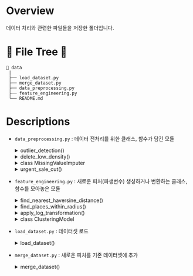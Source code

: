 # Overview

데이터 처리와 관련한 파일들을 저장한 폴더입니다.

# 🌳 File Tree 🌳

```
📁 data
 |
 ├── load_dataset.py
 ├── merge_dataset.py
 ├── data_preprocessing.py
 ├── feature_engineering.py
 └── README.md
```

# Descriptions
- `data_preprocessing.py` : 데이터 전처리를 위한 클래스, 함수가 담긴 모듈
    <details>
    <summary>outlier_detection()</summary>
    <h3> 함수 개요 </h3>
    - 주어진 Series에 대해 $\pm$ 1.5 $\times$ IQR 범위 밖의 데이터(이상치, outlier)를 찾는 함수
    - 데이터프레임에서 이상치를 찾고 싶은 column에 이 함수를 적용하면 된다.
    
    <h3> 함수 파라미터 </h3>
    
    `data: pd.Series` 입력 Series
    
    <h3> 함수 동작 방식 </h3>
    
    1. `quantile()` 함수로 입력받은 데이터의 Q1, Q3 계산
    2. 울타리 너비(step)로 1.5 IQR 설정
    3. 안 울타리 밖의 데이터를 반환
    
    </details>
    
    <details>
    <summary>delete_low_density()</summary>
    <h3> 함수 개요 </h3>
    
    위도, 경도가 같은 데이터를 그룹화하여 그 개수가 일정 개수 이상, 이하인 데이터들을 **데이터프레임에서 선택하거나 또는 제거** **후 반환**하는 함수 구현
    
    <h3> 함수 파라미터 </h3>
    
    - `data (pd.DataFrame)` : 위도, 경도를 column으로 갖는 데이터프레임
    - `lower (int)` : 선택할 구간의 하한
    - `upper (int)` : 선택할 구간의 상한
    - `drop (bool, optional)` : False이면 구간에 해당하는 데이터 반환. Default는 True.
    
    <h3> 함수 동작 방식 </h3>
    
    1. 인자(argument)로 받은 데이터프레임(`data`)을 위도, 경도별로 그룹화하여 중복 수를 센다.
    2. 제거(또는 선택)하고자 하는 구간에 중복 수가 들어가면, 해당하는 데이터의 인덱스를 저장한다.
    3. 데이터프레임에서 제거(또는 선택)하려는 인덱스에 해당하는 데이터를 버린 후(또는 선택 후) 반환한다.
    
    </details>
    
    <details>
    <summary>class MissingValueImputer</summary>
    <h3> 클래스 개요 </h3>
    주어진 데이터셋에 결측치 처리를 적용하는 메서드 제공
    
    - `mean_imputer()`: 평균 보간 함수
    - `median_imputer()`: 중앙값 보간 함수
    - `iterative_imputer()`: Iterative 방법을 사용한 보간 함수
    - `knn_imputer()`: KNN 방법을 사용한 보간 함수
    
    <h3> 메서드 파라미터 </h3>
    
    - `mean_imputer()`, `median_imputer()` :
        
        `df: Union[pd.DataFrame, pd.Series]` 입력 데이터프레임 또는 시리즈
        
    - `iterative_imputer()`, `knn_imputer()` :
        
        `df: pd.DataFrame` 입력 데이터프레임
        
    
    <h3> 메서드 동작 방식 </h3>
    
    - `mean_imputer()`: Pandas의 메서드 `pd.mean()`을 사용하여 결측치를 처리 후 반환하는 함수
    - `median_imputer()`: Pandas의 메서드 `pd.median()`을 사용하여 결측치를 처리 후 반환하는 함수
    - `iterative_imputer()`: sklearn.impute의 메서드 `IterativeImputer()`에서 default 값을 사용하여 결측치를 처리 후 반환하는 함수
    - `knn_imputer()`: sklearn.impute의 메서드 `KNNImputer()`에서 default 값을 사용하여 결측치를 처리 후 반환하는 함수
    
    </details>
    
    <details>
    <summary>urgent_sale_cut()</summary>
    <h3> 함수 개요 </h3>
    
    `train_data`에서 급처매물에 해당하는 인덱스를 원소로 갖는 리스트를 반환하는 함수
    
    <h3> 함수 파라미터 </h3>
    
    - `data: pd.DataFrame` 입력 데이터프레임. **무조건 `merge_dataset()` 함수를 통해서 불러온 `train_data`여야 한다.**
    - `sigma_weight: float` 표준편차에 대한 가중치
    
    <h3> 함수 동작 방식 </h3>
    
    1. `train_data`에서 위도, 경도를 그룹화 합니다.
    2. 그룹별 `deposit`의 평균과 표준편차를 구합니다.
    3. 평균에 `sigma_weight`와 표준편차를 곱해서 빼 `key_benchmark`를 구합니다.
    4. 그룹별 `deposit`이 각 key_benchmark 미만인 index를 반환하는 리스트를 만듭니다.
    
    </details>
    
- `feature_engineering.py` : 새로운 피처(파생변수) 생성하거나 변환하는 클래스, 함수를 모아놓은 모듈
    <details>
    <summary>find_nearest_haversine_distance()</summary>
    <h3> 함수 개요 </h3>
    건물과 지하철/학교/공원 사이의 최단 거리를 구하고, 그 거리에 해당하는 공공장소의 위치 정보(위도, 경도)를 데이터프레임으로 함께 반환하는 함수
    <h3> 함수 파라미터 </h3>
      
    - `train_data: pd.DataFrame` 건물의 위도와 경도를 포함하는 (학습/테스트) 데이터프레임
    - `loc_data: pd.DataFrame` 비교 대상(지하철/학교/공원)의 위도 경도를 담고 있는 데이터프레임
    
    <h3> 함수 동작 방식 </h3>
    
    1. 위도, 경도 데이터를 라디안 값으로 변환 (haversine 공식에서 삼각함수 계산에 사용)
    2. BallTree 구조를 활용한 haversine 거리 계산
    3. 가장 가까운 공공장소를 찾고, 거리를 미터($m$) 단위로 변환
    4. 위도, 경도, 최단거리를 포함한 데이터프레임 생성하고 반환
    
    </details>
    
    <details>
    <summary>find_places_within_radius()</summary>
    <h3> 함수 개요 </h3>
    특정 반경 이내 지하철, 학교, 공원의 개수와 위치 정보를 반환하는 함수
    <h3> 함수 파라미터 </h3>
    
    - `data: pd.DataFrame` 건물의 위도, 경도를 column으로 갖는 학습(훈련) 또는 테스트 데이터프레임
    - `loc_data: pd.DataFrame` 공공장소의 위도, 경도를 column으로 갖는 데이터프레임
    - `radius_meter: int` 탐색하려는 반경
    
    <h3> 함수 동작 방식 </h3>
    
    1. 위도, 경도 데이터를 라디안 값으로 변환 (haversine 공식에서 삼각함수 계산에 사용)
    2. `BallTree` 구조를 활용한 haversine 거리 계산
    3. `query_radius` 메서드로 주어진 반경 이내의 공공장소 개수 탐색
    4. 특정 반경 내 공공장소 수, 반경의 중심(위도, 경도)로 이루어진 데이터프레임 생성 후 반환
    
    </details>
    
    <details>
    <summary>apply_log_transformation()</summary>
    <h3> 함수 개요 </h3>
    
    - 주어진 데이터프레임에 로그 변환을 적용한 뒤 데이터프레임을 반환하는 함수
    - 0인 데이터를에 로그를 취했을 때 -inf 값이 나오는 걸 방지하기 위해 `np.log1p` 함수 활용
    
    <h3> 함수 파라미터 </h3>
    
    - `train_data: pd.DataFrame` 학습(훈련)용 데이터프레임
    - `test_data: pd.DataFrame` 테스트용 데이터프레임
    
    <h3> 함수 동작 방식 </h3>
    
    주어진 데이터프레임에 오른쪽으로 꼬리가 긴 분포를 갖는 column에 각각 `np.log1p` 함수를 적용한다.
    
    </details>
    
    <details>
    <summary>class ClusteringModel</summary>
    <h3> 클래스 개요 </h3>
    주어진 데이터셋에 대해 클러스터링 기법(K-means, DBSCAN, GMM)을 적용하고 각각 최적의 클러스터 수를 찾는 메서드를 제공
    <h3> 메서드 파라미터 </h3>
    
    - `data` : 클러스터링을 수행할 데이터셋 (ex. `train_data["latitude", "longitude"]`)
    - `max_clusters` : 시도할 최대 클러스터 수(default=20)
    - `n_clusters` : 클러스터링에서 사용할 클러스터 수
    - `min_samples` : DBSCAN에서의 최소 샘플 수(default=5)
    - `eps` : 두 샘플이 동일한 클러스터에 속하기 위한 최대 거리(DBSCAN)
    - `train_data`, `test_data`, `feature_columns`, `label_column`
    
    <h3> 메서드 동작 방식 </h3>
    
    1. K-Means 클러스터링
        - `find_kmeans_n_clusters(max_clusters=20)` : 최대 클러스터 수를 지정하여 K-Means의 최적 클러스터 수 결정 (Elbow 테스트 결과를 시각화하고 사용자에게 입력받는 형태)
        - `kmeans_clustering()` : 사용자가 선택한 클러스터 수로 수행하고 클러스터링 결과 반환
    2. DBSCAN 클러스터링
        - `find_dbscan_n_clusters(min_samples=5)` : Silhouette score를 계산해 최적의 eps값을 반환
        - `dbscan_clustering(eps, min_samples=5)` : 최적의 eps값으로 수행 후 클러스터링 결과 반환
    3. GMM 클러스터링
        - `find_gmm_n_clusters(max_clusters=20)` : BIC, AIC 점수를 계산해 시각화한 후, 더 작은 값을 기반으로 최적의 클러스터 수 결정
        - `gmm_clustering(n_clusters)` : 최적의 클러스터 수로 수행 후 클러스터링 결과 반환
    
    </details>
    
- `load_dataset.py` : 데이터셋 로드
    <details>
    <summary>load_dataset()</summary>
    
    <h3> 함수 개요 </h3>
    
    대회에서 제공한 데이터셋을 모두 데이터프레임으로 불러오는 함수
    
    <h3> 함수 파라미터 </h3>
    
    없음
    
    <h3> 함수 동작 방식 </h3>
    
    `data_path`를 파일 경로로 지정하고, `pd.read_csv()`를 통해 데이터셋을 모두 불러온 후 데이터프레임으로 반환
    (`train_data`, `test_data`, `sample_submission`, `interest_data`, `subway_data`, `school_data`, `park_data`)
    
    </details>
    
- `merge_dataset.py` : 새로운 피처를 기존 데이터셋에 추가
    <details>
    <summary>merge_dataset()</summary>
    <h3> 함수 개요 </h3>
    
    `train_data` 와 `test_data` 에 추가적인 변수를 병합하여 최종적으로 확장된 데이터로 반환하는 함수
    
    <h3> 함수 파라미터 </h3>
    
    - `train_data (pd.DataFrame)` : 학습 데이터프레임
    - `test_data (pd.DataFrame)` : 테스트 데이터프레임
    - `interest_data (pd.DataFrame)` : 금리 정보가 담긴 데이터프레임
    - `subway_data (pd.DataFrame)` : 지하철 위도, 경도가 담긴 데이터프레임
    - `school_data (pd.DataFrame)` : 학교 종류, 위도, 경도가 담긴 데이터프레임
    - `park_data (pd.DataFrame)` : 공원 위도, 경도, 면적이 담긴 데이터프레임
    
    <h3> 함수 동작 방식 </h3>
    
    1. `interest_data`(금리 정보)를 `train_data`, `test_data`의 `contract_year_month`를 기준으로 병합한 후 `interest_rate`를 추가
    2. `find_nearest_haversine_distance()` 함수를 사용해 건물과 지하철, 학교, 공원과의 최단 거리, 해당 위도・경도를 계산하여 새로운 변수로 추가
    (이 때, 공원의 경우 100,000 $m^2$ 이상인 공원과의 거리만 계산한다.)
    3. 최단거리에 위치한 지하철, 학교, 공원을 위도・경도를 기준으로 그룹화한 뒤, 개수를 각각 계산하여 새로운 변수로 추가
    (이 때, 공원의 경우 100,000 $m^2$ 이상인 공원의 수만 계산한다.)
    4. `find_places_within_radius()` 함수를 사용해 건물로부터 특정 반경 이내에 지하철, 학교, 공원 수를 계산하여 새로운 변수로 추가
    (이 때, 공원의 경우 100,000 $m^2$ 이상인 공원의 수만 계산한다.)
    5. 4번에서 만든 변수를 활용, 특정 반경 이내 100,000 $m^2$ 이상인 공원이 있으면 1, 없으면 0인 범주형 변수 추가
    6. `kmeans_clustering()` 함수를 사용해 위도, 경도를 기준으로 클러스터링한 결과를 새로운 변수로 추가
    7. 6번에서 만든 변수와 `find_nearest_haversine_distance()` 함수를 활용, 클러스터별 `deposit`이 최댓값인 데이터와의 최단거리를 계산하여 새로운 변수로 추가
    8. 병합된 `train_data`와 `test_data`를 반환
    
    </details>
